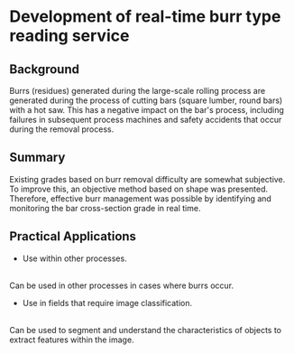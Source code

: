# Development of real-time burr type reading service
## Background
Burrs (residues) generated during the large-scale rolling process are generated during the process of cutting bars (square lumber, round bars) with a hot saw.
This has a negative impact on the bar's process, including failures in subsequent process machines and safety accidents that occur during the removal process.

## Summary
Existing grades based on burr removal difficulty are somewhat subjective. To improve this, an objective method based on shape was presented.
Therefore, effective burr management was possible by identifying and monitoring the bar cross-section grade in real time.

## Practical Applications
- Use within other processes.
<br>
Can be used in other processes in cases where burrs occur.

- Use in fields that require image classification.
<br>
Can be used to segment and understand the characteristics of objects to extract features within the image.
